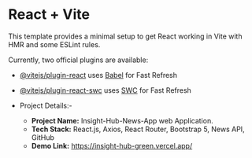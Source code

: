 # React + Vite

This template provides a minimal setup to get React working in Vite with HMR and some ESLint rules.

Currently, two official plugins are available:

- [@vitejs/plugin-react](https://github.com/vitejs/vite-plugin-react/blob/main/packages/plugin-react/README.md) uses [Babel](https://babeljs.io/) for Fast Refresh
- [@vitejs/plugin-react-swc](https://github.com/vitejs/vite-plugin-react-swc) uses [SWC](https://swc.rs/) for Fast Refresh


- Project Details:-
  - **Project Name:** Insight-Hub-News-App web Application.
  - **Tech Stack:** React.js, Axios, React Router, Bootstrap 5, News API, GitHub
  - **Demo Link:** https://insight-hub-green.vercel.app/
